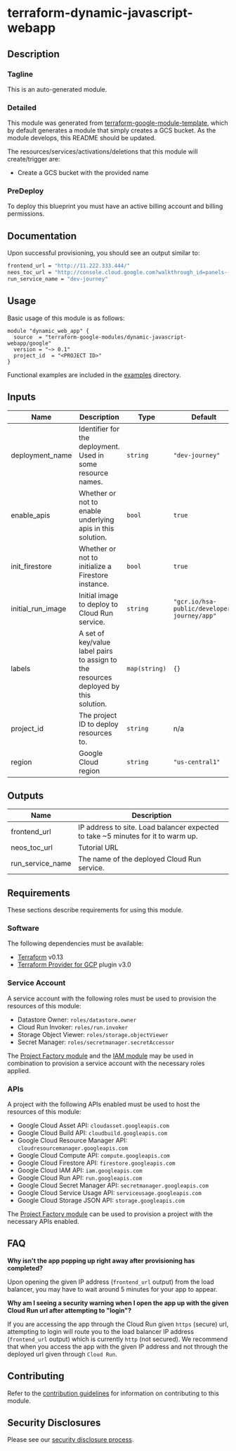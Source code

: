 # terraform-dynamic-javascript-webapp

## Description
### Tagline
This is an auto-generated module.

### Detailed
This module was generated from [terraform-google-module-template](https://github.com/terraform-google-modules/terraform-google-module-template/), which by default generates a module that simply creates a GCS bucket. As the module develops, this README should be updated.

The resources/services/activations/deletions that this module will create/trigger are:

- Create a GCS bucket with the provided name

### PreDeploy
To deploy this blueprint you must have an active billing account and billing permissions.


## Documentation

Upon successful provisioning, you should see an output similar to:

```bash
frontend_url = "http://11.222.333.444/"
neos_toc_url = "http://console.cloud.google.com?walkthrough_id=panels--sic--dynamic-javascript-web-app_toc"
run_service_name = "dev-journey"
```

## Usage

Basic usage of this module is as follows:

```hcl
module "dynamic_web_app" {
  source  = "terraform-google-modules/dynamic-javascript-webapp/google"
  version = "~> 0.1"
  project_id  = "<PROJECT ID>"
}
```

Functional examples are included in the
[examples](./examples/) directory.

<!-- BEGINNING OF PRE-COMMIT-TERRAFORM DOCS HOOK -->
## Inputs

| Name | Description | Type | Default | Required |
|------|-------------|------|---------|:--------:|
| deployment\_name | Identifier for the deployment. Used in some resource names. | `string` | `"dev-journey"` | no |
| enable\_apis | Whether or not to enable underlying apis in this solution. | `bool` | `true` | no |
| init\_firestore | Whether or not to initialize a Firestore instance. | `bool` | `true` | no |
| initial\_run\_image | Initial image to deploy to Cloud Run service. | `string` | `"gcr.io/hsa-public/developer-journey/app"` | no |
| labels | A set of key/value label pairs to assign to the resources deployed by this solution. | `map(string)` | `{}` | no |
| project\_id | The project ID to deploy resources to. | `string` | n/a | yes |
| region | Google Cloud region | `string` | `"us-central1"` | no |

## Outputs

| Name | Description |
|------|-------------|
| frontend\_url | IP address to site. Load balancer expected to take ~5 minutes for it to warm up. |
| neos\_toc\_url | Tutorial URL |
| run\_service\_name | The name of the deployed Cloud Run service. |

<!-- END OF PRE-COMMIT-TERRAFORM DOCS HOOK -->

## Requirements

These sections describe requirements for using this module.

### Software

The following dependencies must be available:

- [Terraform][terraform] v0.13
- [Terraform Provider for GCP][terraform-provider-gcp] plugin v3.0

### Service Account

A service account with the following roles must be used to provision
the resources of this module:

- Datastore Owner: `roles/datastore.owner`
- Cloud Run Invoker: `roles/run.invoker`
- Storage Object Viewer: `roles/storage.objectViewer`
- Secret Manager: `roles/secretmanager.secretAccessor`

The [Project Factory module][project-factory-module] and the
[IAM module][iam-module] may be used in combination to provision a
service account with the necessary roles applied.

### APIs

A project with the following APIs enabled must be used to host the
resources of this module:

- Google Cloud Asset API: `cloudasset.googleapis.com`
- Google Cloud Build API: `cloudbuild.googleapis.com`
- Google Cloud Resource Manager API: `cloudresourcemanager.googleapis.com`
- Google Cloud Compute API: `compute.googleapis.com`
- Google Cloud Firestore API: `firestore.googleapis.com`
- Google Cloud IAM API: `iam.googleapis.com`
- Google Cloud Run API: `run.googleapis.com`
- Google Cloud Secret Manager API: `secretmanager.googleapis.com`
- Google Cloud Service Usage API: `serviceusage.googleapis.com`
- Google Cloud Storage JSON API: `storage.googleapis.com`

The [Project Factory module][project-factory-module] can be used to
provision a project with the necessary APIs enabled.

## FAQ

**Why isn't the app popping up right away after provisioning has completed?**

Upon opening the given IP address (`frontend_url` output) from the load balancer,
you may have to wait around 5 minutes for your app to appear.

**Why am I seeing a security warning when I open the app up with the given Cloud Run url after attempting to "login"?**

If you are accessing the app through the Cloud Run given `https` (secure) url,
attempting to login will route you to the load balancer IP address (`frontend_url` output) which is currently `http` (not secured).
We recommend that when you access the app with the given IP address and not through the deployed url given through `Cloud Run`.

## Contributing

Refer to the [contribution guidelines](./CONTRIBUTING.md) for
information on contributing to this module.

[iam-module]: https://registry.terraform.io/modules/terraform-google-modules/iam/google
[project-factory-module]: https://registry.terraform.io/modules/terraform-google-modules/project-factory/google
[terraform-provider-gcp]: https://www.terraform.io/docs/providers/google/index.html
[terraform]: https://www.terraform.io/downloads.html

## Security Disclosures

Please see our [security disclosure process](./SECURITY.md).
